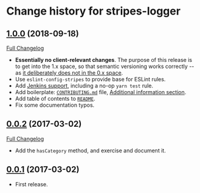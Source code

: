 # Change history for stripes-logger

## [1.0.0](https://github.com/folio-org/stripes-logger/tree/v1.0.0) (2018-09-18)
[Full Changelog](https://github.com/folio-org/stripes-logger/compare/v0.0.2...v1.0.0)

* **Essentially no client-relevant changes**. The purpose of this release is to get into the 1.x space, so that semantic versioning works correctly -- as [it deliberately does not in the 0.x space](https://github.com/semver/semver/issues/221).
* Use `eslint-config-stripes` to provide base for ESLint rules.
* Add [Jenkins support](Jenkinsfile), including a no-op `yarn test` rule.
* Add boilerplate: [`CONTRIBUTING.md`](CONTRIBUTING.md) file, [Additional information section](README.md#additional-information).
* Add table of contents to [`README`](README.md).
* Fix some documentation typos.

## [0.0.2](https://github.com/folio-org/stripes-logger/tree/v0.0.2) (2017-03-02)
[Full Changelog](https://github.com/folio-org/stripes-logger/compare/v0.0.1...v0.0.2)

* Add the `hasCategory` method, and exercise and document it.

## [0.0.1](https://github.com/folio-org/stripes-logger/tree/v0.0.1) (2017-03-02)

* First release.

